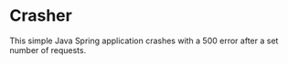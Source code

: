 # Crasher

This simple Java Spring application crashes with a 500 error after a set number of requests. 
